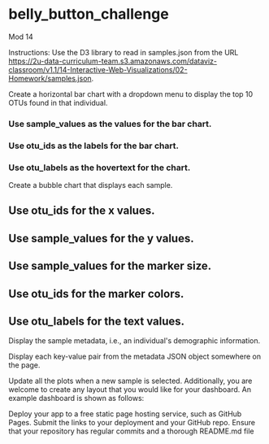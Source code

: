 # belly_button_challenge
Mod 14 

Instructions:
Use the D3 library to read in samples.json from the URL https://2u-data-curriculum-team.s3.amazonaws.com/dataviz-classroom/v1.1/14-Interactive-Web-Visualizations/02-Homework/samples.json.

Create a horizontal bar chart with a dropdown menu to display the top 10 OTUs found in that individual.

### Use sample_values as the values for the bar chart.

### Use otu_ids as the labels for the bar chart.

### Use otu_labels as the hovertext for the chart.

Create a bubble chart that displays each sample.

## Use otu_ids for the x values.

## Use sample_values for the y values.

## Use sample_values for the marker size.

## Use otu_ids for the marker colors.

## Use otu_labels for the text values.


Display the sample metadata, i.e., an individual's demographic information.


Display each key-value pair from the metadata JSON object somewhere on the page.


Update all the plots when a new sample is selected. Additionally, you are welcome to create any layout that you would like for your dashboard. An example dashboard is shown as follows:



Deploy your app to a free static page hosting service, such as GitHub Pages. Submit the links to your deployment and your GitHub repo. Ensure that your repository has regular commits and a thorough README.md file




